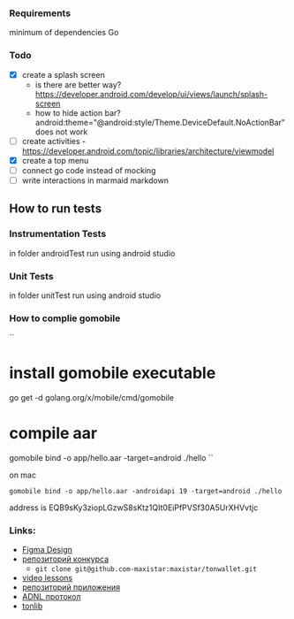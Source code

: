 

### Requirements

minimum of dependencies
Go

### Todo

- [x] create a splash screen 
  - is there are better way? https://developer.android.com/develop/ui/views/launch/splash-screen
  - how to hide action bar? android:theme="@android:style/Theme.DeviceDefault.NoActionBar" does not work
- [ ] create activities
      - https://developer.android.com/topic/libraries/architecture/viewmodel
- [x] create a top menu
- [ ] connect go code instead of mocking
- [ ] write interactions in marmaid markdown

## How to run tests

### Instrumentation Tests

in folder androidTest run using android studio

### Unit Tests

in folder unitTest run using android studio


### How to complie gomobile

``
# install gomobile executable
go get -d golang.org/x/mobile/cmd/gomobile

# compile aar
gomobile bind -o app/hello.aar -target=android ./hello
``

on mac
```
gomobile bind -o app/hello.aar -androidapi 19 -target=android ./hello
```

address is EQB9sKy3ziopLGzwS8sKtz1QIt0EiPfPVSf30A5UrXHVvtjc

### Links:

- [Figma Design](https://www.figma.com/file/KYK17IdM2ldAAZL540G2hV/TON-Wallet-%C2%B7-Android?type=design&node-id=0-1&t=vzLRrmDAN2Ki4yqm-0)
- [репозиторий конкурса](https://github.com/ton-community/wallet-contest)
    - `git clone git@github.com-maxistar:maxistar/tonwallet.git`
- [video lessons](https://www.youtube.com/watch?v=GcqFhoUuNNI)
- [репозиторий приложения](https://github.com/maxistar/tonwallet)
- [ADNL протокол](https://docs.ton.org/develop/dapps/apis/adnl)
- [tonlib](https://github.com/ton-blockchain/ton/tree/master/example/android)

